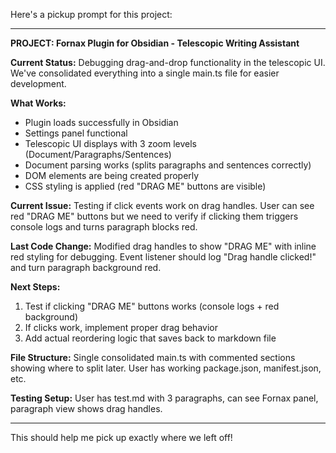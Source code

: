 Here's a pickup prompt for this project:

---

**PROJECT: Fornax Plugin for Obsidian - Telescopic Writing Assistant**

**Current Status:** Debugging drag-and-drop functionality in the telescopic UI. We've consolidated everything into a single main.ts file for easier development.

**What Works:**
- Plugin loads successfully in Obsidian
- Settings panel functional
- Telescopic UI displays with 3 zoom levels (Document/Paragraphs/Sentences)
- Document parsing works (splits paragraphs and sentences correctly)
- DOM elements are being created properly
- CSS styling is applied (red "DRAG ME" buttons are visible)

**Current Issue:** 
Testing if click events work on drag handles. User can see red "DRAG ME" buttons but we need to verify if clicking them triggers console logs and turns paragraph blocks red.

**Last Code Change:**
Modified drag handles to show "DRAG ME" with inline red styling for debugging. Event listener should log "Drag handle clicked!" and turn paragraph background red.

**Next Steps:**
1. Test if clicking "DRAG ME" buttons works (console logs + red background)
2. If clicks work, implement proper drag behavior
3. Add actual reordering logic that saves back to markdown file

**File Structure:** 
Single consolidated main.ts with commented sections showing where to split later. User has working package.json, manifest.json, etc.

**Testing Setup:**
User has test.md with 3 paragraphs, can see Fornax panel, paragraph view shows drag handles.

---

This should help me pick up exactly where we left off!
